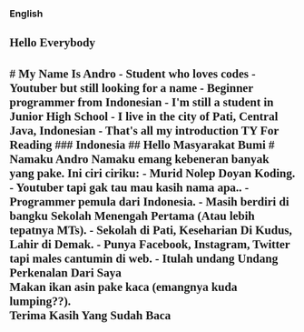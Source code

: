 <style>h2{font-family:cursive;}</style>
### English
<h2>Hello Everybody<h2>
# My Name Is Andro
 - Student who loves codes
 - Youtuber but still looking for a name
 - Beginner programmer from Indonesian
 - I'm still a student in Junior High School
 - I live in the city of Pati, Central Java, Indonesian
 - That's all my introduction
 TY For Reading
### Indonesia
## Hello Masyarakat Bumi
# Namaku Andro
Namaku emang kebeneran banyak yang pake.
Ini ciri ciriku:
 - Murid Nolep Doyan Koding.
 - Youtuber tapi gak tau mau kasih nama apa..
 - Programmer pemula dari Indonesia.
 - Masih berdiri di bangku Sekolah Menengah Pertama (Atau lebih tepatnya MTs).
 - Sekolah di Pati, Keseharian Di Kudus, Lahir di Demak.
 - Punya Facebook, Instagram, Twitter tapi males cantumin di web.
 - Itulah undang Undang Perkenalan Dari Saya
 <br>
 Makan ikan asin pake kaca (emangnya kuda lumping??).
 <br>
 Terima Kasih Yang Sudah Baca
